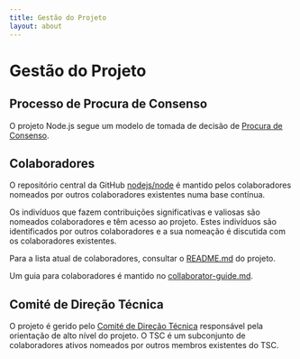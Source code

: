 ```yaml
---
title: Gestão do Projeto
layout: about
---
```


# Gestão do Projeto

## Processo de Procura de Consenso

O projeto Node.js segue um modelo de tomada de decisão de [Procura de Consenso][Consensus Seeking].

## Colaboradores

O repositório central da GitHub [nodejs/node][] é mantido pelos colaboradores nomeados por outros colaboradores existentes numa base contínua.

Os indivíduos que fazem contribuições significativas e valiosas são nomeados colaboradores e têm acesso ao projeto. Estes indivíduos são identificados por outros colaboradores e a sua nomeação é discutida com os colaboradores existentes.

Para a lista atual de colaboradores, consultar o [README.md][] do projeto.

Um guia para colaboradores é mantido no [collaborator-guide.md][].

## Comité de Direção Técnica

O projeto é gerido pelo [Comité de Direção Técnica][Technical Steering Committee (TSC)] responsável pela orientação de alto nível do projeto. O TSC é um subconjunto de colaboradores ativos nomeados por outros membros existentes do TSC.

[consensus seeking]: https://en.wikipedia.org/wiki/Consensus-seeking_decision-making
[readme.md]: https://github.com/nodejs/node/blob/main/README.md#current-project-team-members
[tsc]: https://github.com/nodejs/TSC
[technical steering committee (tsc)]: https://github.com/nodejs/TSC/blob/main/TSC-Charter.md
[collaborator-guide.md]: https://github.com/nodejs/node/blob/main/doc/contributing/collaborator-guide.md
[nodejs/node]: https://github.com/nodejs/node
